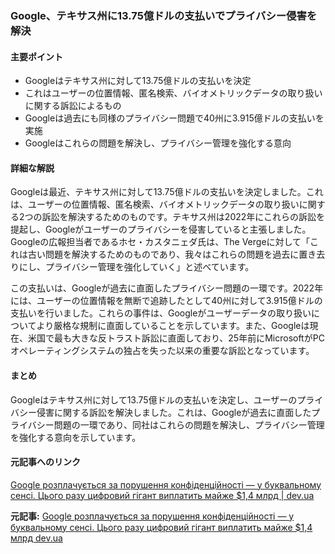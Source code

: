 ### Google、テキサス州に13.75億ドルの支払いでプライバシー侵害を解決

#### 主要ポイント
- Googleはテキサス州に対して13.75億ドルの支払いを決定
- これはユーザーの位置情報、匿名検索、バイオメトリックデータの取り扱いに関する訴訟によるもの
- Googleは過去にも同様のプライバシー問題で40州に3.915億ドルの支払いを実施
- Googleはこれらの問題を解決し、プライバシー管理を強化する意向

#### 詳細な解説

Googleは最近、テキサス州に対して13.75億ドルの支払いを決定しました。これは、ユーザーの位置情報、匿名検索、バイオメトリックデータの取り扱いに関する2つの訴訟を解決するためのものです。テキサス州は2022年にこれらの訴訟を提起し、Googleがユーザーのプライバシーを侵害していると主張しました。Googleの広報担当者であるホセ・カスタニェダ氏は、The Vergeに対して「これは古い問題を解決するためのものであり、我々はこれらの問題を過去に置き去りにし、プライバシー管理を強化していく」と述べています。

この支払いは、Googleが過去に直面したプライバシー問題の一環です。2022年には、ユーザーの位置情報を無断で追跡したとして40州に対して3.915億ドルの支払いを行いました。これらの事件は、Googleがユーザーデータの取り扱いについてより厳格な規制に直面していることを示しています。また、Googleは現在、米国で最も大きな反トラスト訴訟に直面しており、25年前にMicrosoftがPCオペレーティングシステムの独占を失った以来の重要な訴訟となっています。

#### まとめ

Googleはテキサス州に対して13.75億ドルの支払いを決定し、ユーザーのプライバシー侵害に関する訴訟を解決しました。これは、Googleが過去に直面したプライバシー問題の一環であり、同社はこれらの問題を解決し、プライバシー管理を強化する意向を示しています。

#### 元記事へのリンク
[Google розплачується за порушення конфіденційності — у буквальному сенсі. Цього разу цифровий гігант виплатить майже $1,4 млрд | dev.ua](https://dev.ua/news/google-pays-1-4-billion-for-privacy-violations)

**元記事:** [Google розплачується за порушення конфіденційності — у буквальному сенсі. Цього разу цифровий гігант виплатить майже $1,4 млрд dev.ua](https://dev.ua/news/google-rozplachuietsia-za-porushennia-konfidentsiinosti-u-bukvalnomu-sensi-tsoho-razu-tsyfrovyi-hihant-vyplatyt-maizhe-14-mlrd-1746877925)